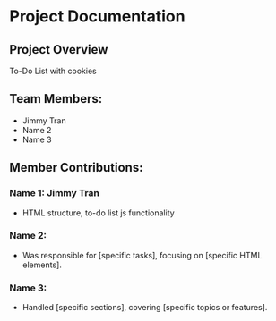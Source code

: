# Project Documentation

## Project Overview

To-Do List with cookies

## Team Members:

-   Jimmy Tran
-   Name 2
-   Name 3

## Member Contributions:

### Name 1: Jimmy Tran

-   HTML structure, to-do list js functionality

### Name 2:

-   Was responsible for [specific tasks], focusing on [specific HTML elements].

### Name 3:

-   Handled [specific sections], covering [specific topics or features].